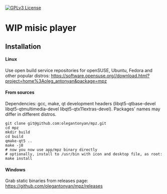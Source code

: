 [![GPLv3 License](https://img.shields.io/badge/License-GPL%20v3-yellow.svg)](https://opensource.org/licenses/)

# WIP misic player

## Installation

#### Linux

Use open build service repositories for openSUSE, Ubuntu, Fedora and other popular distros: https://software.opensuse.org//download.html?project=home%3Aoleg_antonyan&package=mpz

#### From sources

Dependencies: gcc, make, qt development headers (libqt5-qtbase-devel libqt5-qtmultimedia-devel libqt5-qtx11extras-devel).
Packages' names may differ in different distros.

```
git clone git@github.com:olegantonyan/mpz.git
cd mpz
mkdir build
cd build
qmake-qt5 ..
make -j8
# now you now use app/mpz binary directly
# optionally, install to /usr/bin with icon and desktop file, as root:
make install
```

#### Windows

Grab static binaries from releases page: https://github.com/olegantonyan/mpz/releases
